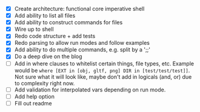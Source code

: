 - [x] Create architecture: functional core imperative shell
- [x] Add ability to list all files
- [x] Add ability to construct commands for files
- [x] Wire up to shell
- [x] Redo code structure + add tests
- [x] Redo parsing to allow run modes and follow examples
- [x] Add ability to do multiple commands, e.g. split by a ';;'
- [x] Do a deep dive on the blog
- [ ] Add in where clauses to whitelist certain things, file types, etc. Example would be `where [EXT in [obj, gltf, png] DIR in [test/test/test]]`. Not sure what it will look like, maybe don't add in logicals (and, or) due to complexity right now.
- [ ] Add validation for interpolated vars depending on run mode.
- [ ] Add help option
- [ ] Fill out readme
